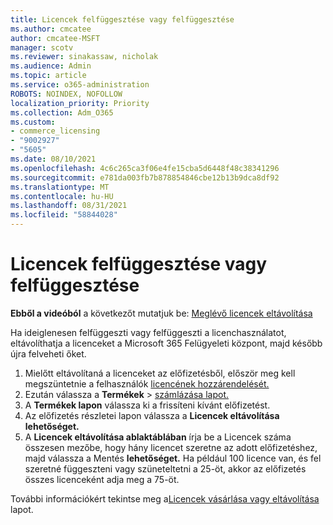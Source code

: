```yaml
---
title: Licencek felfüggesztése vagy felfüggesztése
ms.author: cmcatee
author: cmcatee-MSFT
manager: scotv
ms.reviewer: sinakassaw, nicholak
ms.audience: Admin
ms.topic: article
ms.service: o365-administration
ROBOTS: NOINDEX, NOFOLLOW
localization_priority: Priority
ms.collection: Adm_O365
ms.custom:
- commerce_licensing
- "9002927"
- "5605"
ms.date: 08/10/2021
ms.openlocfilehash: 4c6c265ca3f06e4fe15cba5d6448f48c38341296
ms.sourcegitcommit: e781da003fb7b878854846cbe12b13b9dca8df92
ms.translationtype: MT
ms.contentlocale: hu-HU
ms.lasthandoff: 08/31/2021
ms.locfileid: "58844028"
---
```

# <a name="suspend-or-pause-licenses"></a>Licencek felfüggesztése vagy felfüggesztése

**Ebből a videóból** a következőt mutatjuk be: [Meglévő licencek eltávolítása](https://go.microsoft.com/fwlink/p/?linkid=2154938)

Ha ideiglenesen felfüggeszti vagy felfüggeszti a licenchasználatot, eltávolíthatja a licenceket a Microsoft 365 Felügyeleti központ, majd később újra felveheti őket.

1. Mielőtt eltávolítaná a licenceket az előfizetésből, először meg kell megszüntetnie a felhasználók [licencének hozzárendelését.](https://docs.microsoft.com/microsoft-365/admin/manage/remove-licenses-from-users)
2. Ezután válassza a **Termékek**  >  [számlázása lapot.](https://go.microsoft.com/fwlink/p/?linkid=842054)
3. A **Termékek lapon** válassza ki a frissíteni kívánt előfizetést.
4. Az előfizetés részletei lapon válassza a **Licencek eltávolítása lehetőséget.**
5. A **Licencek eltávolítása ablaktáblában** írja be a Licencek száma összesen mezőbe, hogy hány licencet szeretne az adott előfizetéshez, majd válassza a Mentés **lehetőséget.**  Ha például 100 licence van, és fel szeretné függeszteni vagy szüneteltetni a 25-öt, akkor az előfizetés összes licenceként adja meg a 75-öt.

További információkért tekintse meg a[Licencek vásárlása vagy eltávolítása](https://docs.microsoft.com/microsoft-365/commerce/licenses/buy-licenses) lapot.